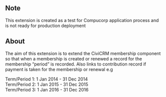 Note
-----
This extension is created as a test for Compucorp application process
and is not ready for production deployment


About
-----

The aim of this extension is to extend the CiviCRM membership component so that
when a membership is created or renewed a record for the membership “period” is
recorded. Also links to contribution record if payment is taken for the membership
or renewal e.g

Term/Period 1: 1 Jan 2014 - 31 Dec 2014  
Term/Period 2: 1 Jan 2015 - 31 Dec 2015  
Term/Period 3: 1 Jan 2016 - 31 Dec 2016  




